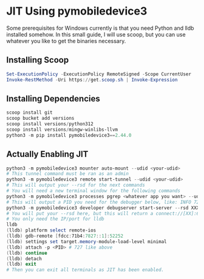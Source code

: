 # JIT Using pymobiledevice3
Some prerequisites for Windows currently is that you need Python and lldb installed somehow. 
In this small guide, I will use scoop, but you can use whatever you like to get the binaries necessary.

## Installing Scoop
```powershell
Set-ExecutionPolicy -ExecutionPolicy RemoteSigned -Scope CurrentUser
Invoke-RestMethod -Uri https://get.scoop.sh | Invoke-Expression
```

## Installing Dependencies
```powershell
scoop install git
scoop bucket add versions
scoop install versions/python312
scoop install versions/mingw-winlibs-llvm
python3 -m pip install pymobiledevice3==2.44.0
```

## Actually Enabling JIT
```powershell
python3 -m pymobiledevice3 mounter auto-mount --udid <your-udid>
# This tunnel command must be ran as an admin
python3 -m pymobiledevice3 remote start-tunnel --udid <your-udid>
# This will output your --rsd for the next commands
# You will need a new terminal window for the following commands
python3 -m pymobiledevice3 processes pgrep <whatever app you want> --udid <your-udid>
# This will output a PID you need for the debugger below, like: INFO 727 DolphiniOS
python3 -m pymobiledevice3 developer debugserver start-server --rsd XXXX:XXXX:XXXX::1 61222
# You will put your --rsd here, but this will return a connect://[XX]:61223 (you'll see it like below in the []:)
# You only need the IP/port for lldb
lldb
(lldb) platform select remote-ios
(lldb) gdb-remote [fdcc:71b4:7827::1]:52252
(lldb) settings set target.memory-module-load-level minimal
(lldb) attach -p <PID> # 727 like above
(lldb) continue
(lldb) detach
(lldb) exit
# Then you can exit all terminals as JIT has been enabled.
```
